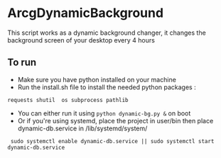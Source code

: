 # ArcgDynamicBackground

This script works as a dynamic background changer, it changes the background screen of your desktop every 4 hours

## To run
 - Make sure you have python installed on your machine
 - Run the install.sh file to install the needed python packages :
 
`requests
shutil 
os
subprocess
 pathlib`


- You can either run it using `python dynamic-bg.py &` on boot
- Or if you're using systemd, place the project in user/bin then place dynamic-db.service in /lib/systemd/system/

`  sudo systemctl enable dynamic-db.service ||
   sudo systemctl start dynamic-db.service 
`
